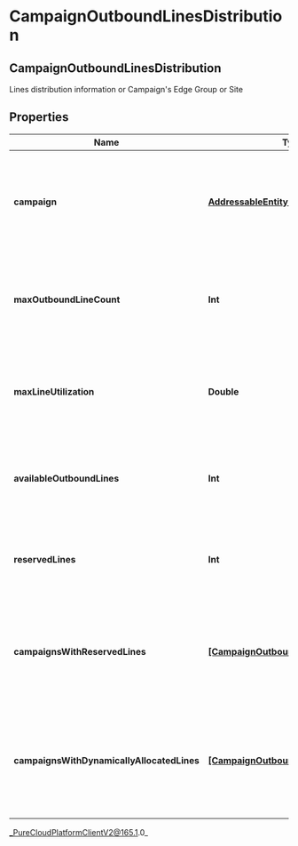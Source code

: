 # CampaignOutboundLinesDistribution

## CampaignOutboundLinesDistribution
Lines distribution information or Campaign&#39;s Edge Group or Site

## Properties

|Name | Type | Description | Notes|
|------------ | ------------- | ------------- | -------------|
| **campaign** | [**AddressableEntityRef**](AddressableEntityRef) | The Campaign for which dialing group distribution information was requested | [optional] |
| **maxOutboundLineCount** | **Int** | Maximum outbound calls that can be placed for Campaign&#39;s Edge Group or Site | [optional] |
| **maxLineUtilization** | **Double** | Maximum ratio of dialer calls to Campaign&#39;s Edge Group or Site capacity | [optional] |
| **availableOutboundLines** | **Int** | Number of available outbound lines in Campaign&#39;s Edge Group or Site | [optional] |
| **reservedLines** | **Int** | Number of reserved outbound lines in Campaign&#39;s Edge Group or Site | [optional] |
| **campaignsWithReservedLines** | [**[CampaignOutboundLinesReservation]**]([CampaignOutboundLinesReservation]) | Information about campaigns with reserving lines in Campaign&#39;s Edge Group or Site | [optional] |
| **campaignsWithDynamicallyAllocatedLines** | [**[CampaignOutboundLinesAllocation]**]([CampaignOutboundLinesAllocation]) | Information about campaigns using dynamic lines allocation in Campaign&#39;s Edge Group or Site | [optional] |



_PureCloudPlatformClientV2@165.1.0_
